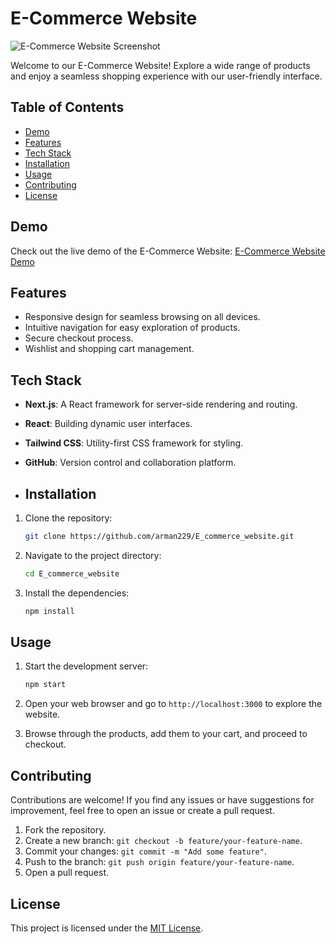  
# E-Commerce Website

![E-Commerce Website Screenshot](https://github.com/arman229/E_commerce_website/assets/115856806/9a585da2-ba8d-413f-bb45-ffd17a505da4)

Welcome to our E-Commerce Website! Explore a wide range of products and enjoy a seamless shopping experience with our user-friendly interface.

## Table of Contents
- [Demo](#demo)
- [Features](#features)
- [Tech Stack](#tech-stack)
- [Installation](#installation)
- [Usage](#usage)
- [Contributing](#contributing)
- [License](#license)


## Demo
Check out the live demo of the E-Commerce Website: [E-Commerce Website Demo](https://lnkd.in/gsiu6e5W)

## Features
- Responsive design for seamless browsing on all devices.
- Intuitive navigation for easy exploration of products.
- Secure checkout process.
- Wishlist and shopping cart management.



## Tech Stack
- **Next.js**: A React framework for server-side rendering and routing.
- **React**: Building dynamic user interfaces.
- **Tailwind CSS**: Utility-first CSS framework for styling.
- **GitHub**: Version control and collaboration platform.

- ## Installation
1. Clone the repository:
   ```bash
   git clone https://github.com/arman229/E_commerce_website.git
   ```
2. Navigate to the project directory:
   ```bash
   cd E_commerce_website
   ```
3. Install the dependencies:
   ```bash
   npm install
   ```

## Usage
1. Start the development server:
   ```bash
   npm start
   ```

2. Open your web browser and go to `http://localhost:3000` to explore the website.

3. Browse through the products, add them to your cart, and proceed to checkout.

## Contributing
Contributions are welcome! If you find any issues or have suggestions for improvement, feel free to open an issue or create a pull request.

1. Fork the repository.
2. Create a new branch: `git checkout -b feature/your-feature-name`.
3. Commit your changes: `git commit -m "Add some feature"`.
4. Push to the branch: `git push origin feature/your-feature-name`.
5. Open a pull request.

## License
This project is licensed under the [MIT License](LICENSE).
